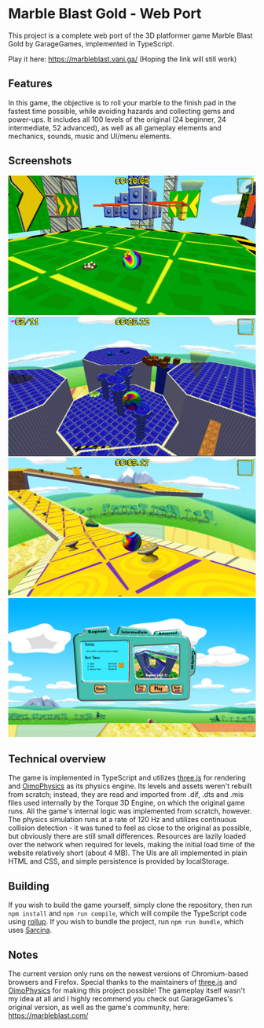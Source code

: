 # Marble Blast Gold - Web Port
This project is a complete web port of the 3D platformer game Marble Blast Gold by GarageGames, implemented in TypeScript.

Play it here: https://marbleblast.vani.ga/ (Hoping the link will still work)

## Features
In this game, the objective is to roll your marble to the finish pad in the fastest time possible, while avoiding hazards and collecting gems and power-ups. It includes all 100 levels of the original (24 beginner, 24 intermediate, 52 advanced), as well as all gameplay elements and mechanics, sounds, music and UI/menu elements.

## Screenshots
<img src="./screenshots/natural_selection.png" width="640">
<img src="./screenshots/twisting.png" width="640">
<img src="./screenshots/slip_n_slide.png" width="640">
<img src="./screenshots/level_select.png" width="640">

## Technical overview
The game is implemented in TypeScript and utilizes [three.js](https://github.com/mrdoob/three.js/) for rendering and [OimoPhysics](https://github.com/saharan/OimoPhysics) as its physics engine. Its levels and assets weren't rebuilt from scratch; instead, they are read and imported from .dif, .dts and .mis files used internally by the Torque 3D Engine, on which the original game runs. All the game's internal logic was implemented from scratch, however. The physics simulation runs at a rate of 120 Hz and utilizes continuous collision detection - it was tuned to feel as close to the original as possible, but obviously there are still small differences. Resources are lazily loaded over the network when required for levels, making the initial load time of the website relatively short (about 4 MB). The UIs are all implemented in plain HTML and CSS, and simple persistence is provided by localStorage.

## Building
If you wish to build the game yourself, simply clone the repository, then run `npm install` and `npm run compile`, which will compile the TypeScript code using [rollup](https://rollupjs.org/guide/en/). If you wish to bundle the project, run `npm run bundle`, which uses [Sarcina](https://github.com/Vanilagy/Sarcina).

## Notes
The current version only runs on the newest versions of Chromium-based browsers and Firefox. Special thanks to the maintainers of [three.js](https://github.com/mrdoob/three.js/) and [OimoPhysics](https://github.com/saharan/OimoPhysics) for making this project possible! The gameplay itself wasn't my idea at all and I highly recommend you check out GarageGames's original version, as well as the game's community, here: https://marbleblast.com/